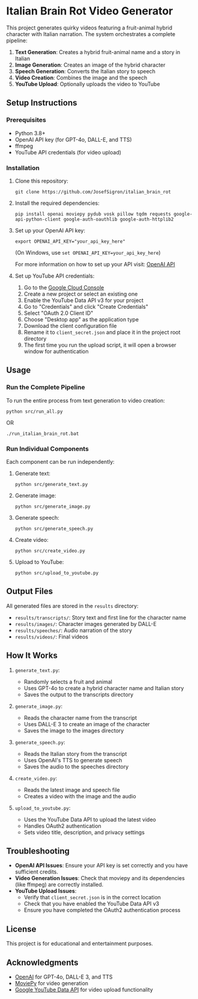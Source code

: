 # Italian Brain Rot Video Generator

This project generates quirky videos featuring a fruit-animal hybrid character with Italian narration. The system orchestrates a complete pipeline:

1. **Text Generation**: Creates a hybrid fruit-animal name and a story in Italian
2. **Image Generation**: Creates an image of the hybrid character
3. **Speech Generation**: Converts the Italian story to speech
4. **Video Creation**: Combines the image and the speech
5. **YouTube Upload**: Optionally uploads the video to YouTube

## Setup Instructions

### Prerequisites

- Python 3.8+
- OpenAI API key (for GPT-4o, DALL-E, and TTS)
- ffmpeg
- YouTube API credentials (for video upload)

### Installation

1. Clone this repository:
   ```
   git clone https://github.com/JosefSigron/italian_brain_rot
   ```

2. Install the required dependencies:
   ```
   pip install openai moviepy pydub vosk pillow tqdm requests google-api-python-client google-auth-oauthlib google-auth-httplib2
   ```

3. Set up your OpenAI API key:
   ```
   export OPENAI_API_KEY="your_api_key_here"
   ```
   (On Windows, use `set OPENAI_API_KEY=your_api_key_here`)
   
   For more information on how to set up your API visit: [OpenAI API](https://platform.openai.com/docs/libraries)

4. Set up YouTube API credentials:
   1. Go to the [Google Cloud Console](https://console.cloud.google.com/)
   2. Create a new project or select an existing one
   3. Enable the YouTube Data API v3 for your project
   4. Go to "Credentials" and click "Create Credentials"
   5. Select "OAuth 2.0 Client ID"
   6. Choose "Desktop app" as the application type
   7. Download the client configuration file
   8. Rename it to `client_secret.json` and place it in the project root directory
   9. The first time you run the upload script, it will open a browser window for authentication

## Usage

### Run the Complete Pipeline

To run the entire process from text generation to video creation:

```
python src/run_all.py
```
OR
```
./run_italian_brain_rot.bat
```

### Run Individual Components

Each component can be run independently:

1. Generate text:
   ```
   python src/generate_text.py
   ```

2. Generate image:
   ```
   python src/generate_image.py
   ```

3. Generate speech:
   ```
   python src/generate_speech.py
   ```

4. Create video:
   ```
   python src/create_video.py
   ```

5. Upload to YouTube:
   ```
   python src/upload_to_youtube.py
   ```

## Output Files

All generated files are stored in the `results` directory:

- `results/transcripts/`: Story text and first line for the character name
- `results/images/`: Character images generated by DALL-E
- `results/speeches/`: Audio narration of the story
- `results/videos/`: Final videos

## How It Works

1. `generate_text.py`:
   - Randomly selects a fruit and animal
   - Uses GPT-4o to create a hybrid character name and Italian story
   - Saves the output to the transcripts directory

2. `generate_image.py`:
   - Reads the character name from the transcript
   - Uses DALL-E 3 to create an image of the character
   - Saves the image to the images directory

3. `generate_speech.py`:
   - Reads the Italian story from the transcript
   - Uses OpenAI's TTS to generate speech
   - Saves the audio to the speeches directory

4. `create_video.py`:
   - Reads the latest image and speech file
   - Creates a video with the image and the audio

5. `upload_to_youtube.py`:
   - Uses the YouTube Data API to upload the latest video
   - Handles OAuth2 authentication
   - Sets video title, description, and privacy settings

## Troubleshooting

- **OpenAI API Issues**: Ensure your API key is set correctly and you have sufficient credits.
- **Video Generation Issues**: Check that moviepy and its dependencies (like ffmpeg) are correctly installed.
- **YouTube Upload Issues**: 
  - Verify that `client_secret.json` is in the correct location
  - Check that you have enabled the YouTube Data API v3
  - Ensure you have completed the OAuth2 authentication process

## License

This project is for educational and entertainment purposes.

## Acknowledgments

- [OpenAI](https://openai.com/) for GPT-4o, DALL-E 3, and TTS
- [MoviePy](https://zulko.github.io/moviepy/) for video generation
- [Google YouTube Data API](https://developers.google.com/youtube/v3) for video upload functionality 